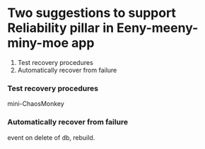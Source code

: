 # Two suggestions to support Reliability pillar in Eeny-meeny-miny-moe app
1) Test recovery procedures
2) Automatically recover from failure
        
### Test recovery procedures
mini-ChaosMonkey  

###  Automatically recover from failure
event on delete of db, rebuild.